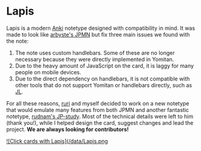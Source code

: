 # Lapis
Lapis is a modern [Anki](https://apps.ankiweb.net/) notetype designed with compatibility in mind. It was made to look like [arbyste's JPMN](https://arbyste.github.io/jp-mining-note-prerelease/) but fix three main issues we found with the note:

1. The note uses custom handlebars. Some of these are no longer necessary because they were directly implemented in Yomitan.
2. Due to the heavy amount of JavaScript on the card, it is laggy for many people on mobile devices.
3. Due to the direct dependency on handlebars, it is not compatible with other tools that do not support Yomitan or handlebars directly, such as [JL](https://github.com/rampaa/JL).

For all these reasons, [ruri](link-to-ruris-github) and myself decided to work on a new notetype that would emulate many features from both JPMN and another fantastic notetype, [rudnam's JP-study](https://github.com/rudnam/JP-study). Most of the technical details were left to him (thank you!), while I helped design the card, suggest changes and lead the project. **We are always looking for contributors!**

[![Click cards with Lapis](/data/Lapis.png](/data/lapis.mp4)
